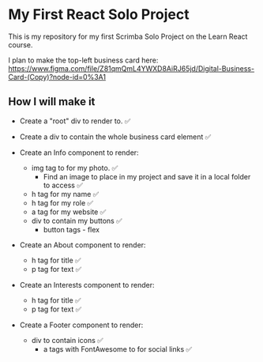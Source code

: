 # My First React Solo Project

This is my repository for my first Scrimba Solo Project on the Learn React course.

I plan to make the top-left business card here: https://www.figma.com/file/Z81qmQmL4YWXD8AiRJ65jd/Digital-Business-Card-(Copy)?node-id=0%3A1

## How I will make it

- Create a "root" div to render to. :white_check_mark:

- Create a div to contain the whole business card element :white_check_mark:

- Create an Info component to render:
    - img tag to for my photo. :white_check_mark:
        - Find an image to place in my project and save it in a local folder to access :white_check_mark:
    - h tag for my name :white_check_mark:
    - h tag for my role :white_check_mark:
    - a tag for my website :white_check_mark:
    - div to contain my buttons :white_check_mark:
        - button tags - flex 

- Create an About component to render:
    - h tag for title :white_check_mark:
    - p tag for text :white_check_mark:

- Create an Interests component to render:
    - h tag for title :white_check_mark:
    - p tag for text :white_check_mark:

- Create a Footer component to render:
    - div to contain icons :white_check_mark:
        - a tags with FontAwesome to for social links :white_check_mark: